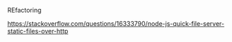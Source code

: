REfactoring

https://stackoverflow.com/questions/16333790/node-js-quick-file-server-static-files-over-http
